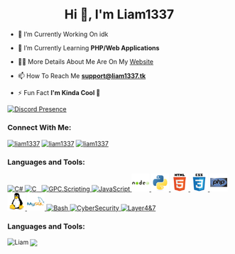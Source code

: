 <h1 align="center">Hi 👋, I'm Liam1337</h1>

- 🔭 I’m Currently Working On idk

- 🌱 I’m Currently Learning **PHP/Web Applications**

- 👨‍💻 More Details About Me Are On My [Website](https://liam1337.tk/)

- 📫 How To Reach Me **support@liam1337.tk**

- ⚡ Fun Fact **I'm Kinda Cool 🚬**



[![Discord Presence](https://lanyard-profile-readme.vercel.app/api/907018905992691772)](https://discord.com/users/907018905992691772)

<h3 align="left">Connect With Me:</h3>
<p align="left">
<a href="https://instagram.com/" target="blank"><img align="center" src="https://cdn.jsdelivr.net/npm/simple-icons@3.0.1/icons/instagram.svg" alt="liam1337" height="30" width="40" /></a>
<a href="https://youtube.com/" target="blank"><img align="center" src="https://cdn.jsdelivr.net/npm/simple-icons@3.0.1/icons/youtube.svg" alt="liam1337" height="30" width="40" /></a>
<a href="https://dc.liam1337.tk/" target="blank"><img align="center" src="https://cdn.jsdelivr.net/npm/simple-icons@3.0.1/icons/discord.svg" alt="liam1337" height="30" width="40" /></a>
</p>

<h3 align="left">Languages and Tools:</h3>
<p align="left"> 
<a href="https://docs.microsoft.com/en-us/dotnet/csharp/" target="_blank"> <img src="https://vm.pl/assets/media/technologie/c-sharp/header-c-sharp.svg" alt="C#" width="40" height="40"/> 
<a href="https://www.learn-c.org/en/" target="_blank"> <img src="http://www.tutego.de/images/seminare/logos/c-program.svg" alt="C" width="28" height="40"/> 
&nbsp;   
<a href="https://cronusmax.com/manual/gpc_guide.htm#" target="_blank"> <img src="https://cronusmax.com/apple-icon-57x57.png" alt="GPC.Scripting" width="38" height="40"/> 
<a href="https://www.javascript.com/" target="_blank"> <img src="https://www.clipartmax.com/png/full/147-1474351_javascript-icon.png" alt="JavaScript" width="36" height="33"/> 
<a href="https://nodejs.org/" target="_blank" rel="noreferrer"> <img src="https://raw.githubusercontent.com/devicons/devicon/master/icons/nodejs/nodejs-original-wordmark.svg" alt="nodejs" width="40" height="40"/>
<a href="https://www.python.org/doc/" target="_blank"> <img src="https://raw.githubusercontent.com/devicons/devicon/master/icons/python/python-original.svg" alt="python" width="40" height="40"/>
<a href="https://www.w3.org/html/" target="_blank"> <img src="https://raw.githubusercontent.com/devicons/devicon/master/icons/html5/html5-original-wordmark.svg" alt="html" width="40" height="40"/>
<a href="https://www.w3schools.com/css/" target="_blank" rel="noreferrer"> <img src="https://raw.githubusercontent.com/devicons/devicon/master/icons/css3/css3-original-wordmark.svg" alt="css3" width="40" height="40"/>
<a href="https://www.php.net" target="_blank" rel="noreferrer"> <img src="https://raw.githubusercontent.com/devicons/devicon/master/icons/php/php-original.svg" alt="php" width="40" height="40"/> </a> 
</a> <a href="https://www.linux.org/" target="_blank" rel="noreferrer"> <img src="https://raw.githubusercontent.com/devicons/devicon/master/icons/linux/linux-original.svg" alt="linux" width="40" height="40"/>
</a> <a href="https://www.mysql.com/" target="_blank" rel="noreferrer"> <img src="https://raw.githubusercontent.com/devicons/devicon/master/icons/mysql/mysql-original-wordmark.svg" alt="mysql" width="40" height="40"/> </a>
</a> <a href="https://en.wikipedia.org/wiki/Bash_(Unix_shell)" target="_blank" rel="noreferrer"> <img src="https://cdn.discordapp.com/attachments/911389662390677564/911408476012572753/kisspng-bash-shell-script-command-line-interface-z-shell-5b3df572212d73.0687702015307871861359.png" alt="Bash" width="40" height="40"/> </a>
</a> <a href="https://www.hackthebox.com/" target="_blank" rel="noreferrer"> <img src="https://cdn.discordapp.com/attachments/911389662390677564/911409202566688798/pngfind.com-threat-icon-png-3801215.png" alt="CyberSecurity " width="45" height="43"/> </a>
</a> <a href="https://www.cloudflare.com/de-de/learning/ddos/what-is-layer-7/" target="_blank" rel="noreferrer"> <img src="https://cdn.discordapp.com/attachments/911389662390677564/911409557606113341/kisspng-computer-icons-layers-icon-design-download-5b1f0813df35f5.7406877815287603399143.png" alt="Layer4&7" width="45" height="43"/> </a>
</a></p>

<h3 align="left">Languages and Tools:</h3>


<p><img align="left" src="https://github-readme-stats.vercel.app/api/top-langs?username=Liam1337&show_icons=true&locale=en&layout=compact" alt="Liam" /></p>
<p>&nbsp;<img align="center" src="https://github-readme-stats.vercel.app/api?username=Liam1337&show_icons=true&locale=en" /></p>
